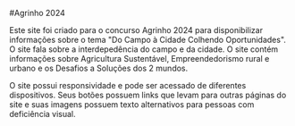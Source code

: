 #Agrinho 2024
 
Este site foi criado para o concurso Agrinho 2024 para disponibilizar informações sobre o tema "Do Campo à Cidade Colhendo Oportunidades". O site fala sobre a interdepedência do campo e da cidade. O site contém informações sobre Agricultura Sustentável, Empreendedorismo rural e urbano e os Desafios a Soluções dos 2 mundos.

O site possui responsividade e pode ser acessado de diferentes dispositivos. Seus botões possuem links que levam para outras páginas do site e suas imagens possuem texto alternativos para pessoas com deficiência visual.
